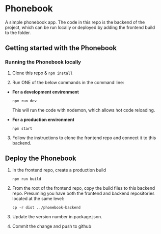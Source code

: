 # Phonebook

A simple phonebook app. The code in this repo is the backend of the project, which can be run locally or deployed by adding the frontend build to the folder.

## Getting started with the Phonebook

### Running the Phonebook locally

1. Clone this repo & `npm install`

2. Run ONE of the below commands in the command line:

- **For a development environment**

    `npm run dev`

    This will run the code with nodemon, which allows hot code reloading.

- **For a production environment** 

    `npm start`

3. Follow the instructions to clone the frontend repo and connect it to this backend. 

## Deploy the Phonebook

1. In the frontend repo, create a production build

    `npm run build`

2. From the root of the frontend repo, copy the build files to this backend repo. Presuming you have both the frontend and backend repositories located at the same level:

    `cp -r dist ../phonebook-backend`

3. Update the version number in package.json.

4. Commit the change and push to github